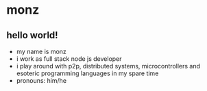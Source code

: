 # monz

## hello world!

* my name is monz
* i work as full stack node js developer
* i play around with p2p, distributed systems, microcontrollers and esoteric programming languages in my spare time
* pronouns: him/he

